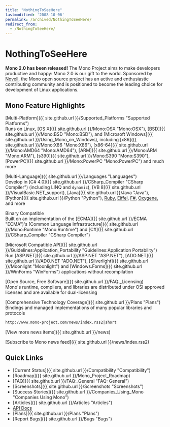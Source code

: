 ```yaml
---
title: "NothingToSeeHere"
lastmodified: '2008-10-06'
permalink: /archived/NothingToSeeHere/
redirect_from:
  - /NothingToSeeHere/
---
```


NothingToSeeHere
================

**Mono 2.0 has been released!** The Mono Project aims to make developers productive and happy: Mono 2.0 is our gift to the world. Sponsored by [Novell](http://www.novell.com), the Mono open source project has an active and enthusiastic contributing community and is positioned to become the leading choice for development of Linux applications.

Mono Feature Highlights
-----------------------

[Multi-Platform]({{ site.github.url }}/Supported_Platforms "Supported Platforms")  
Runs on Linux, [OS X]({{ site.github.url }}/Mono:OSX "Mono:OSX"), [BSD]({{ site.github.url }}/Mono:BSD "Mono:BSD"), and [Microsoft Windows]({{ site.github.url }}/Using_Mono_on_Windows), including [x86]({{ site.github.url }}/Mono:X86 "Mono:X86"), [x86-64]({{ site.github.url }}/Mono:AMD64 "Mono:AMD64"), [ARM]({{ site.github.url }}/Mono:ARM "Mono:ARM"), [s390]({{ site.github.url }}/Mono:S390 "Mono:S390"), [PowerPC]({{ site.github.url }}/Mono:PowerPC "Mono:PowerPC") and much more

[Multi-Language]({{ site.github.url }}/Languages "Languages")  
Develop in [C\# 4.0]({{ site.github.url }}/CSharp_Compiler "CSharp Compiler") (including LINQ and `dynamic`), [VB 8]({{ site.github.url }}/VisualBasic.NET_support), [Java]({{ site.github.url }}/Java "Java"), [Python]({{ site.github.url }}/Python "Python"), [Ruby](http://www.ironruby.net/), [Eiffel](http://www.eiffel.com/), [F\#](http://research.microsoft.com/fsharp/), [Oxygene](http://remobjects.com/oxygene), and more

Binary Compatible  
Built on an implementation of the [ECMA]({{ site.github.url }}/ECMA "ECMA")'s [Common Language Infrastructure]({{ site.github.url }}/Mono:Runtime "Mono:Runtime") and [C\#]({{ site.github.url }}/CSharp_Compiler "CSharp Compiler")

[Microsoft Compatible API]({{ site.github.url }}/Guidelines:Application_Portability "Guidelines:Application Portability")  
Run [ASP.NET]({{ site.github.url }}/ASP.NET "ASP.NET"), [ADO.NET]({{ site.github.url }}/ADO.NET "ADO.NET"), [Silverlight]({{ site.github.url }}/Moonlight "Moonlight") and [Windows.Forms]({{ site.github.url }}/WinForms "WinForms") applications without recompilation

[Open Source, Free Software]({{ site.github.url }}/FAQ:_Licensing)  
Mono's runtime, compilers, and libraries are distributed under OSI approved licenses and are available for dual-licensing

[Comprehensive Technology Coverage]({{ site.github.url }}/Plans "Plans")  
Bindings and managed implementations of many popular libraries and protocols

<!-- -->

``` rss
http://www.mono-project.com/news/index.rss2|short
```

[View more news items]({{ site.github.url }}/news)

[Subscribe to Mono news feed]({{ site.github.url }}/news/index.rss2)

Quick Links
-----------

-   [Current Status]({{ site.github.url }}/Compatibility "Compatibility")
-   [Roadmap]({{ site.github.url }}/Mono_Project_Roadmap)
-   [FAQ]({{ site.github.url }}/FAQ:_General "FAQ: General")
-   [Screenshots]({{ site.github.url }}/Screenshots "Screenshots")
-   [Success Stories]({{ site.github.url }}/Companies_Using_Mono "Companies Using Mono")
-   [Articles]({{ site.github.url }}/Articles "Articles")
-   [API Docs](http://www.go-mono.com/docs/)
-   [Plans]({{ site.github.url }}/Plans "Plans")
-   [Report Bugs]({{ site.github.url }}/Bugs "Bugs")

 

